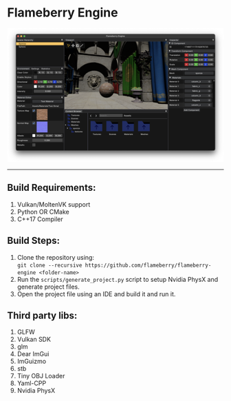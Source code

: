 # Flameberry Engine

<img src="screenshots/FlameberryEditor_Debug_SS.png">

***

## Build Requirements:
1. Vulkan/MoltenVK support
2. Python OR CMake
3. C++17 Compiler

## Build Steps:
1. Clone the repository using: <br> `git clone --recursive https://github.com/flameberry/flameberry-engine <folder-name>`
2. Run the `scripts/generate_project.py` script to setup Nvidia PhysX and generate project files.
3. Open the project file using an IDE and build it and run it.

## Third party libs:
1. GLFW
2. Vulkan SDK
3. glm
4. Dear ImGui
5. ImGuizmo
6. stb
7. Tiny OBJ Loader
8. Yaml-CPP
9. Nvidia PhysX